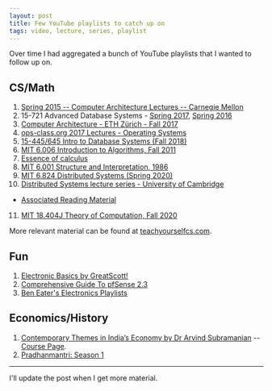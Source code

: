 ```yaml
---
layout: post
title: Few YouTube playlists to catch up on
tags: video, lecture, series, playlist
---
```


Over time I had aggregated a bunch of YouTube playlists that I wanted to follow up on.

## CS/Math

1. [Spring 2015 -- Computer Architecture Lectures -- Carnegie Mellon](https://www.youtube.com/playlist?list=PL5PHm2jkkXmi5CxxI7b3JCL1TWybTDtKq)
2. 15-721 Advanced Database Systems - [Spring 2017](https://www.youtube.com/playlist?list=PLSE8ODhjZXjYgTIlqf4Dy9KQpQ7kn1Tl0), [Spring 2016](https://www.youtube.com/playlist?list=PLSE8ODhjZXjbisIGOepfnlbfxeH7TW-8O)
3. [Computer Architecture - ETH Zürich - Fall 2017](https://www.youtube.com/playlist?list=PL5Q2soXY2Zi9OhoVQBXYFIZywZXCPl4M_)
4. [ops-class.org 2017 Lectures - Operating Systems](https://www.youtube.com/playlist?list=PLE6LEE8y2Jp_z8pkiuvHo7Vz-eQEKsk-I)
5. [15-445/645 Intro to Database Systems (Fall 2018)](https://www.youtube.com/playlist?list=PLSE8ODhjZXja3hgmuwhf89qboV1kOxMx7)
6. [MIT 6.006 Introduction to Algorithms, Fall 2011](https://www.youtube.com/playlist?list=PLUl4u3cNGP61Oq3tWYp6V_F-5jb5L2iHb)
7. [Essence of calculus](https://www.youtube.com/playlist?list=PLZHQObOWTQDMsr9K-rj53DwVRMYO3t5Yr)
8. [MIT 6.001 Structure and Interpretation, 1986](https://www.youtube.com/playlist?list=PLE18841CABEA24090)
9. [MIT 6.824 Distributed Systems (Spring 2020)](https://www.youtube.com/playlist?list=PLrw6a1wE39_tb2fErI4-WkMbsvGQk9_UB)
10. [Distributed Systems lecture series - University of Cambridge](https://www.youtube.com/playlist?list=PLeKd45zvjcDFUEv_ohr_HdUFe97RItdiB)
  - [Associated Reading Material](https://www.cl.cam.ac.uk/teaching/2021/ConcDisSys/dist-sys-notes.pdf)
11. [MIT 18.404J Theory of Computation, Fall 2020](https://www.youtube.com/playlist?list=PLUl4u3cNGP60_JNv2MmK3wkOt9syvfQWY)

More relevant material can be found at [teachyourselfcs.com](https://teachyourselfcs.com).

## Fun

1. [Electronic Basics by GreatScott!](https://www.youtube.com/playlist?list=PLAROrg3NQn7cyu01HpOv5BWo217XWBZu0)
2. [Comprehensive Guide To pfSense 2.3](https://www.youtube.com/playlist?list=PLE726R7YUJTePGvo0Zga2juUBxxFTH4Bk)
3. [Ben Eater's Electronics Playlists](https://www.youtube.com/user/eaterbc/playlists)

## Economics/History

1. [Contemporary Themes in India’s Economy by Dr Arvind Subramanian](https://www.youtube.com/playlist?list=PL0x7Tsixz0flbu4qaVnulcOJ3zhlEFP6E) -- [Course Page](http://www.iitd.ac.in/CEAIITD/index.html).
2. [Pradhanmantri: Season 1](https://www.youtube.com/playlist?list=ELYR5txmTpa_c)

---

I'll update the post when I get more material.
